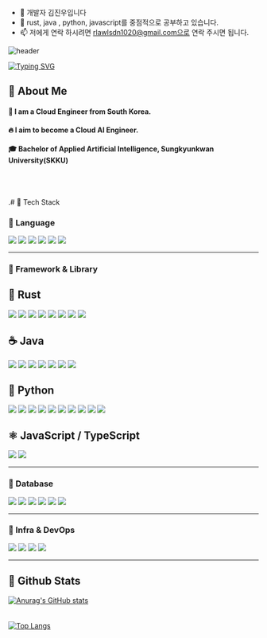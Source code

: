 - 👋 개발자 김진우입니다
- 🌱 rust, java , python, javascript를 중점적으로 공부하고 있습니다. 
- 📫 저에게 연락 하시려면 rlawlsdn1020@gmail.com으로 연락 주시면 됩니다.


<!---
jinwoo123456/jinwoo123456 is a ✨ special ✨ repository because its `README.md` (this file) appears on your GitHub profile.
You can click the Preview link to take a look at your changes.
--->
![header](https://capsule-render.vercel.app/api?type=Cylinder&color=#ff9191&height=200px&section=header&text=김진우_포트폴리오)

 [![Typing SVG](https://readme-typing-svg.demolab.com/?lines=First+line+of+text;Second+line+of+text)](https://git.io/typing-svg)
<div>
  <!--Body-->
  
  ## 👀 About Me
  #### :raising_hand: I am a Cloud Engineer from South Korea.<br/>
  #### :fire: I aim to become a Cloud AI Engineer.<br/>
  #### :mortar_board: Bachelor of Applied Artificial Intelligence, Sungkyunkwan University(SKKU)
  <br/>
  <br/>
  
  .# 🧱 Tech Stack  
### 🔹 Language  
<p align="left">  
  <img src="https://img.shields.io/badge/Rust-000000?style=flat-square&logo=Rust&logoColor=white"/>  
  <img src="https://img.shields.io/badge/Python-3776AB?style=flat-square&logo=Python&logoColor=white"/>  
  <img src="https://img.shields.io/badge/Java-007396?style=flat-square&logo=OpenJDK&logoColor=white"/>  
  <img src="https://img.shields.io/badge/JavaScript-F7DF1E?style=flat-square&logo=JavaScript&logoColor=black"/>  
  <img src="https://img.shields.io/badge/TypeScript-3178C6?style=flat-square&logo=TypeScript&logoColor=white"/>  
  <img src="https://img.shields.io/badge/SCSS-CC6699?style=flat-square&logo=Sass&logoColor=white"/>  
</p>  

---

### 🔹 Framework & Library  

## 🦀 Rust  
<p align="left">  
  <img src="https://img.shields.io/badge/Axum-000000?style=flat-square&logo=Rust&logoColor=white"/>  
  <img src="https://img.shields.io/badge/SeaORM-0B5E2A?style=flat-square&logo=Rust&logoColor=white"/>  
  <img src="https://img.shields.io/badge/Sqlx-000000?style=flat-square&logo=Rust&logoColor=white"/>  
  <img src="https://img.shields.io/badge/Tokio-222222?style=flat-square&logo=Rust&logoColor=white"/>  
  <img src="https://img.shields.io/badge/Tauri-24C8DB?style=flat-square&logo=Tauri&logoColor=black"/>  
  <img src="https://img.shields.io/badge/egui-FF7139?style=flat-square&logo=Rust&logoColor=white"/>  
  <img src="https://img.shields.io/badge/Serde-000000?style=flat-square&logo=Rust&logoColor=white"/>  
  <img src="https://img.shields.io/badge/Polars-4B275F?style=flat-square&logo=Rust&logoColor=white"/>  
</p>  

## ☕ Java  
<p align="left">  
  <img src="https://img.shields.io/badge/SpringBoot-6DB33F?style=flat-square&logo=SpringBoot&logoColor=white"/>  
  <img src="https://img.shields.io/badge/SpringSecurity-6DB33F?style=flat-square&logo=SpringSecurity&logoColor=white"/>  
  <img src="https://img.shields.io/badge/MyBatis-B32624?style=flat-square&logo=Java&logoColor=white"/>  
  <img src="https://img.shields.io/badge/JPA-59666C?style=flat-square&logo=Hibernate&logoColor=white"/>  
  <img src="https://img.shields.io/badge/eGovFramework-005BAC?style=flat-square&logo=Java&logoColor=white"/>  
  <img src="https://img.shields.io/badge/JSP-E34F26?style=flat-square&logo=Java&logoColor=white"/>  
  <img src="https://img.shields.io/badge/Servlet-5382A1?style=flat-square&logo=Java&logoColor=white"/>  
</p>  

## 🐍 Python  
<p align="left">  
  <img src="https://img.shields.io/badge/FastAPI-009688?style=flat-square&logo=FastAPI&logoColor=white"/>  
  <img src="https://img.shields.io/badge/Tensorflow-FF6F00?style=flat-square&logo=Tensorflow&logoColor=white"/>  
  <img src="https://img.shields.io/badge/scikit--learn-F7931E?style=flat-square&logo=scikitlearn&logoColor=white"/>  
  <img src="https://img.shields.io/badge/matplotlib-11557C?style=flat-square&logo=Python&logoColor=white"/>  
  <img src="https://img.shields.io/badge/Pandas-150458?style=flat-square&logo=Pandas&logoColor=white"/>  
  <img src="https://img.shields.io/badge/Numpy-013243?style=flat-square&logo=Numpy&logoColor=white"/>  
  <img src="https://img.shields.io/badge/SqlAlchemy-D71F00?style=flat-square&logo=Python&logoColor=white"/>  
  <img src="https://img.shields.io/badge/Seaborn-3182BD?style=flat-square&logo=Python&logoColor=white"/>  
  <img src="https://img.shields.io/badge/DearPyGui-3776AB?style=flat-square&logo=Python&logoColor=white"/>  
  <img src="https://img.shields.io/badge/Jinja2-B41717?style=flat-square&logo=Python&logoColor=white"/>  
</p>  

## ⚛️ JavaScript / TypeScript  
<p align="left">  
  <img src="https://img.shields.io/badge/React-61DAFB?style=flat-square&logo=React&logoColor=black"/>  
  <img src="https://img.shields.io/badge/Express-000000?style=flat-square&logo=Express&logoColor=white"/>  
</p>  

---

### 🔹 Database  
<p align="left">  
  <img src="https://img.shields.io/badge/PostgreSQL-4169E1?style=flat-square&logo=PostgreSQL&logoColor=white"/>  
  <img src="https://img.shields.io/badge/MySQL-4479A1?style=flat-square&logo=MySQL&logoColor=white"/>  
  <img src="https://img.shields.io/badge/MariaDB-003545?style=flat-square&logo=MariaDB&logoColor=white"/>  
  <img src="https://img.shields.io/badge/Oracle-F80000?style=flat-square&logo=Oracle&logoColor=white"/>  
  <img src="https://img.shields.io/badge/SQLite-003B57?style=flat-square&logo=SQLite&logoColor=white"/>  
  <img src="https://img.shields.io/badge/MS_SQL_Server-CC2927?style=flat-square&logo=microsoftsqlserver&logoColor=white"/>  
</p>  

---

### 🔹 Infra & DevOps  
<p align="left">  
  <img src="https://img.shields.io/badge/Docker-2496ED?style=flat-square&logo=Docker&logoColor=white"/>  
  <img src="https://img.shields.io/badge/Git-F05032?style=flat-square&logo=Git&logoColor=white"/>  
  <img src="https://img.shields.io/badge/Nginx-009639?style=flat-square&logo=nginx&logoColor=white"/>  
  <img src="https://img.shields.io/badge/HTTPS-005BAC?style=flat-square&logo=letsencrypt&logoColor=white"/>  
</p>  

---

## 🤔 Github Stats  
[![Anurag's GitHub stats](https://github-readme-stats.vercel.app/api?username=Jiyu-Kim)](https://github.com/anuraghazra/github-readme-stats)  
<br/>  
[![Top Langs](https://github-readme-stats.vercel.app/api/top-langs/?username=Jiyu-Kim)](https://github.com/anuraghazra/github-readme-stats)  


<!--
**Jiyu-Kim/Jiyu-Kim** is a ✨ _special_ ✨ repository because its `README.md` (this file) appears on your GitHub profile.

Here are some ideas to get you started:
- Hi there 👋
- 🔭 I’m currently working on ...
- 🌱 I’m currently learning ...
- 👯 I’m looking to collaborate on ...
- 🤔 I’m looking for help with ...
- 💬 Ask me about ...
- 📫 How to reach me: ...
- 😄 Pronouns: ...
- ⚡ Fun fact: ...
-->
